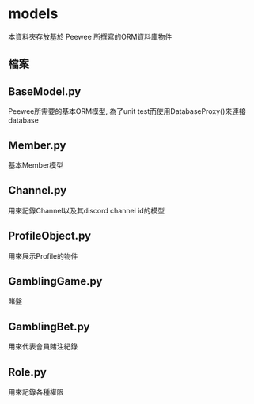 # models

本資料夾存放基於 Peewee 所撰寫的ORM資料庫物件

## 檔案

BaseModel.py
---
Peewee所需要的基本ORM模型, 為了unit test而使用DatabaseProxy()來連接database

Member.py
---
基本Member模型

Channel.py
---
用來記錄Channel以及其discord channel id的模型

ProfileObject.py
---
用來展示Profile的物件

GamblingGame.py
---
賭盤

GamblingBet.py
---
用來代表會員賭注紀錄

Role.py
---
用來記錄各種權限
